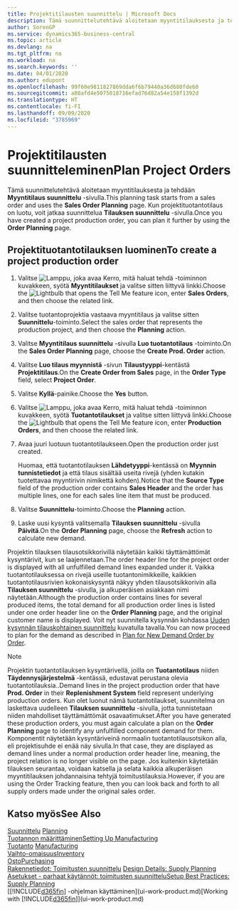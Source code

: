```yaml
---
title: Projektitilausten suunnittelu | Microsoft Docs
description: Tämä suunnittelutehtävä aloitetaan myyntitilauksesta ja tehdään **Myyntitilaus suunnittelu** -sivulla. Kun projektituotantotilaus on luotu, voit jatkaa suunnittelua **Tilauksen suunnittelu** -sivulla.
author: SorenGP
ms.service: dynamics365-business-central
ms.topic: article
ms.devlang: na
ms.tgt_pltfrm: na
ms.workload: na
ms.search.keywords: ''
ms.date: 04/01/2020
ms.author: edupont
ms.openlocfilehash: 99f60e9811827869dda6f6b79440a36d680fde60
ms.sourcegitcommit: a80afd4e5075018716efad76d82a54e158f1392d
ms.translationtype: HT
ms.contentlocale: fi-FI
ms.lasthandoff: 09/09/2020
ms.locfileid: "3785969"
---
```

# <a name="plan-project-orders"></a><span data-ttu-id="94a94-104">Projektitilausten suunnitteleminen</span><span class="sxs-lookup"><span data-stu-id="94a94-104">Plan Project Orders</span></span>
<span data-ttu-id="94a94-105">Tämä suunnittelutehtävä aloitetaan myyntitilauksesta ja tehdään **Myyntitilaus suunnittelu** -sivulla.</span><span class="sxs-lookup"><span data-stu-id="94a94-105">This planning task starts from a sales order and uses the **Sales Order Planning** page.</span></span> <span data-ttu-id="94a94-106">Kun projektituotantotilaus on luotu, voit jatkaa suunnittelua **Tilauksen suunnittelu** -sivulla.</span><span class="sxs-lookup"><span data-stu-id="94a94-106">Once you have created a project production order, you can plan it further by using the **Order Planning** page.</span></span>  

## <a name="to-create-a-project-production-order"></a><span data-ttu-id="94a94-107">Projektituotantotilauksen luominen</span><span class="sxs-lookup"><span data-stu-id="94a94-107">To create a project production order</span></span>  

1.  <span data-ttu-id="94a94-108">Valitse ![Lamppu, joka avaa Kerro, mitä haluat tehdä -toiminnon](media/ui-search/search_small.png "Kerro, mitä haluat tehdä") kuvakkeen, syötä **Myyntitilaukset** ja valitse sitten liittyvä linkki.</span><span class="sxs-lookup"><span data-stu-id="94a94-108">Choose the ![Lightbulb that opens the Tell Me feature](media/ui-search/search_small.png "Tell me what you want to do") icon, enter **Sales Orders**, and then choose the related link.</span></span>  
2.  <span data-ttu-id="94a94-109">Valitse tuotantoprojektia vastaava myyntitilaus ja valitse sitten **Suunnittelu**-toiminto.</span><span class="sxs-lookup"><span data-stu-id="94a94-109">Select the sales order that represents the production project, and then choose the **Planning** action.</span></span>  
4.  <span data-ttu-id="94a94-110">Valitse **Myyntitilaus suunnittelu** -sivulla **Luo tuotantotilaus** -toiminto.</span><span class="sxs-lookup"><span data-stu-id="94a94-110">On the **Sales Order Planning** page, choose  the **Create Prod. Order** action.</span></span>  
5.  <span data-ttu-id="94a94-111">Valitse **Luo tilaus myynnistä** -sivun **Tilaustyyppi**-kentästä **Projektitilaus**.</span><span class="sxs-lookup"><span data-stu-id="94a94-111">On the **Create Order from Sales** page, in the **Order Type** field, select **Project Order**.</span></span>  
6.  <span data-ttu-id="94a94-112">Valitse **Kyllä**-painike.</span><span class="sxs-lookup"><span data-stu-id="94a94-112">Choose the **Yes** button.</span></span>  
7.  <span data-ttu-id="94a94-113">Valitse ![Lamppu, joka avaa Kerro, mitä haluat tehdä -toiminnon](media/ui-search/search_small.png "Kerro, mitä haluat tehdä") kuvakkeen, syötä **Tuotantotilaukset** ja valitse sitten liittyvä linkki.</span><span class="sxs-lookup"><span data-stu-id="94a94-113">Choose the ![Lightbulb that opens the Tell Me feature](media/ui-search/search_small.png "Tell me what you want to do") icon, enter **Production Orders**, and then choose the related link.</span></span>
8. <span data-ttu-id="94a94-114">Avaa juuri luotuun tuotantotilaukseen.</span><span class="sxs-lookup"><span data-stu-id="94a94-114">Open the production order just created.</span></span>  

    <span data-ttu-id="94a94-115">Huomaa, että tuotantotilauksen **Lähdetyyppi**-kentässä on **Myynnin tunnistetiedot** ja että tilaus sisältää useita rivejä (yhden kutakin tuotettavaa myyntirivin nimikettä kohden).</span><span class="sxs-lookup"><span data-stu-id="94a94-115">Notice that the **Source Type** field of the production order contains **Sales Header** and the order has multiple lines, one for each sales line item that must be produced.</span></span>  
9. <span data-ttu-id="94a94-116">Valitse **Suunnittelu**-toiminto.</span><span class="sxs-lookup"><span data-stu-id="94a94-116">Choose the **Planning** action.</span></span>
10. <span data-ttu-id="94a94-117">Laske uusi kysyntä valitsemalla **Tilauksen suunnittelu** -sivulla **Päivitä**.</span><span class="sxs-lookup"><span data-stu-id="94a94-117">On the **Order Planning** page, choose the **Refresh** action to calculate new demand.</span></span>  

<span data-ttu-id="94a94-118">Projektin tilauksen tilausotsikkorivillä näytetään kaikki täyttämättömät kysyntärivit, kun se laajennetaan.</span><span class="sxs-lookup"><span data-stu-id="94a94-118">The order header line for the project order is displayed with all unfulfilled demand lines expanded under it.</span></span> <span data-ttu-id="94a94-119">Vaikka tuotantotilauksessa on rivejä useille tuotantonimikkeille, kaikkien tuotantotilausrivien kokonaiskysyntä näkyy yhden tilausotsikkorivin alla **Tilauksen suunnittelu** -sivulla, ja alkuperäisen asiakkaan nimi näytetään.</span><span class="sxs-lookup"><span data-stu-id="94a94-119">Although the production order contains lines for several produced items, the total demand for all production order lines is listed under one order header line on the **Order Planning** page, and the original customer name is displayed.</span></span> <span data-ttu-id="94a94-120">Voit nyt suunnitella kysynnän kohdassa [Uuden kysynnän tilauskohtainen suunnittelu](production-how-to-plan-for-new-demand.md) kuvatulla tavalla.</span><span class="sxs-lookup"><span data-stu-id="94a94-120">You can now proceed to plan for the demand as described in [Plan for New Demand Order by Order](production-how-to-plan-for-new-demand.md).</span></span>  

> [!NOTE]  
>  <span data-ttu-id="94a94-121">Projektin tuotantotilauksen kysyntärivellä, joilla on **Tuotantotilaus** niiden **Täydennysjärjestelmä** -kentässä, edustavat perustana olevia tuotantotilauksia..</span><span class="sxs-lookup"><span data-stu-id="94a94-121">Demand lines in the project production order that have **Prod. Order** in their **Replenishment System** field represent underlying production orders.</span></span> <span data-ttu-id="94a94-122">Kun olet luonut nämä tuotantotilaukset, suunnitelma on laskettava uudelleen **Tilauksen suunnittelu** -sivulla, jotta tunnistetaan niiden mahdolliset täyttämättömät osavaatimukset.</span><span class="sxs-lookup"><span data-stu-id="94a94-122">After you have generated these production orders, you must again calculate a plan on the **Order Planning** page to identify any unfulfilled component demand for them.</span></span> <span data-ttu-id="94a94-123">Komponentit näytetään kysyntäriveinä normaalin tuotantotilausotsikon alla, eli projektisuhde ei enää näy sivulla.</span><span class="sxs-lookup"><span data-stu-id="94a94-123">In that case, they are displayed as demand lines under a normal production order header line, meaning, the project relation is no longer visible on the page.</span></span> <span data-ttu-id="94a94-124">Jos kuitenkin käytetään tilauksen seurantaa, voidaan katsella ja selata kaikkia alkuperäisen myyntitilauksen johdannaisina tehtyjä toimitustilauksia.</span><span class="sxs-lookup"><span data-stu-id="94a94-124">However, if you are using the Order Tracking feature, then you can look back and forth to all supply orders made under the original sales order.</span></span>  

## <a name="see-also"></a><span data-ttu-id="94a94-125">Katso myös</span><span class="sxs-lookup"><span data-stu-id="94a94-125">See Also</span></span>
<span data-ttu-id="94a94-126">[Suunnittelu](production-planning.md) </span><span class="sxs-lookup"><span data-stu-id="94a94-126">[Planning](production-planning.md) </span></span>  
[<span data-ttu-id="94a94-127">Tuotannon määrittäminen</span><span class="sxs-lookup"><span data-stu-id="94a94-127">Setting Up Manufacturing</span></span>](production-configure-production-processes.md)  
<span data-ttu-id="94a94-128">[Tuotanto](production-manage-manufacturing.md)  </span><span class="sxs-lookup"><span data-stu-id="94a94-128">[Manufacturing](production-manage-manufacturing.md)  </span></span>  
[<span data-ttu-id="94a94-129">Vaihto-omaisuus</span><span class="sxs-lookup"><span data-stu-id="94a94-129">Inventory</span></span>](inventory-manage-inventory.md)  
[<span data-ttu-id="94a94-130">Osto</span><span class="sxs-lookup"><span data-stu-id="94a94-130">Purchasing</span></span>](purchasing-manage-purchasing.md)  
<span data-ttu-id="94a94-131">[Rakennetiedot: Toimitusten suunnittelu](design-details-supply-planning.md) </span><span class="sxs-lookup"><span data-stu-id="94a94-131">[Design Details: Supply Planning](design-details-supply-planning.md) </span></span>  
[<span data-ttu-id="94a94-132">Asetukset - parhaat käytännöt: toimitusten suunnittelu</span><span class="sxs-lookup"><span data-stu-id="94a94-132">Setup Best Practices: Supply Planning</span></span>](setup-best-practices-supply-planning.md)  
<span data-ttu-id="94a94-133">[[!INCLUDE[d365fin](includes/d365fin_md.md)] -ohjelman käyttäminen](ui-work-product.md)</span><span class="sxs-lookup"><span data-stu-id="94a94-133">[Working with [!INCLUDE[d365fin](includes/d365fin_md.md)]](ui-work-product.md)</span></span>
